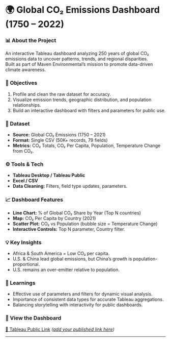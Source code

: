 # 🌍 Global CO₂ Emissions Dashboard (1750 – 2022)

### 📊 About the Project
An interactive Tableau dashboard analyzing 250 years of global CO₂ emissions data to uncover patterns, trends, and regional disparities.  
Built as part of Maven Environmental’s mission to promote data-driven climate awareness.

### 🎯 Objectives
1. Profile and clean the raw dataset for accuracy.
2. Visualize emission trends, geographic distribution, and population relationships.
3. Build an interactive dashboard with filters and parameters for public use.

### 🧩 Dataset
- **Source:** Global CO₂ Emissions (1750 – 2021)
- **Format:** Single CSV (50K+ records, 79 fields)
- **Metrics:** CO₂ Totals, CO₂ Per Capita, Population, Temperature Change from CO₂.

### ⚙️ Tools & Tech
- **Tableau Desktop / Tableau Public**
- **Excel / CSV**
- **Data Cleaning:** Filters, field type updates, parameters.

### 📈 Dashboard Features
- **Line Chart:** % of Global CO₂ Share by Year (Top N countries)
- **Map:** CO₂ Per Capita by Country (2021)
- **Scatter Plot:** CO₂ vs Population (bubble size = Temperature Change)
- **Interactive Controls:** Top N parameter, Country filter.

### 💡 Key Insights
- Africa & South America = Low CO₂ per capita.  
- U.S. & China lead global emissions, but China’s growth is population-proportional.  
- U.S. remains an over-emitter relative to population.  

### 🧠 Learnings
- Effective use of parameters and filters for dynamic visual analysis.
- Importance of consistent data types for accurate Tableau aggregations.
- Balancing storytelling with interactivity for public dashboards.

### 📎 View the Dashboard
[🔗 Tableau Public Link](#) *([add your published link here](https://public.tableau.com/shared/SN3CDRX8G?:display_count=n&:origin=viz_share_link))*

---

